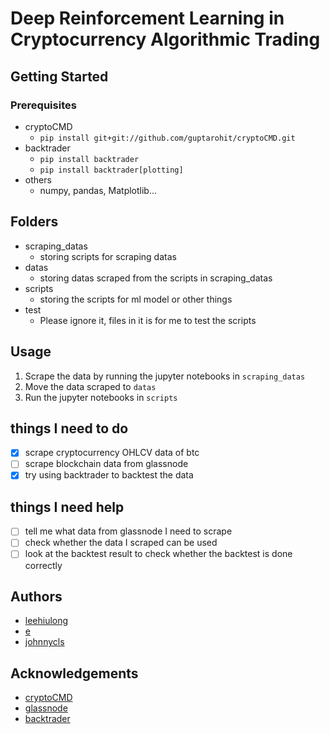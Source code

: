 # Deep Reinforcement Learning in Cryptocurrency Algorithmic Trading


## Getting Started
### Prerequisites
* cryptoCMD
	* `pip install git+git://github.com/guptarohit/cryptoCMD.git`
* backtrader
	* `pip install backtrader`
	* `pip install backtrader[plotting]`
* others
	* numpy, pandas, Matplotlib...

## Folders
* scraping_datas
	* storing scripts for scraping datas
* datas
	* storing datas scraped from the scripts in scraping_datas
* scripts
	* storing the scripts for ml model or other things
* test
	* Please ignore it, files in it is for me to test the scripts

## Usage
1. Scrape the data by running the jupyter notebooks in `scraping_datas`
2. Move the data scraped to `datas`
3. Run the jupyter notebooks in `scripts`

## things I need to do
- [x] scrape cryptocurrency OHLCV data of btc
- [ ] scrape blockchain data from glassnode 
- [x] try using backtrader to backtest the data  

## things I need help
- [ ] tell me what data from glassnode I need to scrape
- [ ] check whether the data I scraped can be used
- [ ] look at the backtest result to check whether the backtest is done correctly

## Authors
* [leehiulong](https://github.com/leehiulong)
* [e](https://github.com/Nonug)
* [johnnycls](https://github.com/johnnycls)

## Acknowledgements
* [cryptoCMD](https://github.com/guptarohit/cryptoCMD)
* [glassnode](https://glassnode.com/)
* [backtrader](https://www.backtrader.com/)